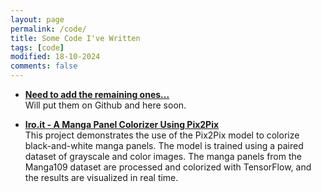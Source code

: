 ```yaml
---
layout: page
permalink: /code/
title: Some Code I've Written
tags: [code]
modified: 18-10-2024
comments: false
---
```

* [**Need to add the remaining ones...**]()<br>
Will put them on Github and here soon.

* [**Iro.it - A Manga Panel Colorizer Using Pix2Pix**](https://github.com/Garima-Bazard/Iro_it)<br>
This project demonstrates the use of the Pix2Pix model to colorize black-and-white manga panels. The model is trained using a paired dataset of grayscale and color images. The manga panels from the Manga109 dataset are processed and colorized with TensorFlow, and the results are visualized in real time.
